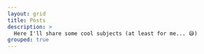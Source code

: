 ```yaml
---
layout: grid
title: Posts
description: >
  Here I'll share some cool subjects (at least for me... 😅)
grouped: true
---
```

